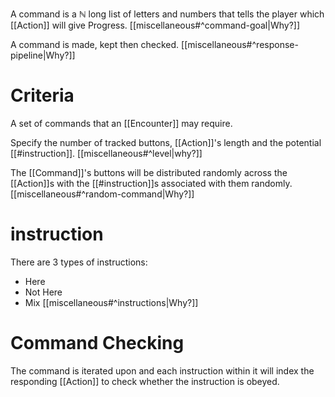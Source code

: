 A command is a $\mathbb{N}$ long list of letters and numbers that tells the player which [[Action]] will give Progress. [[miscellaneous#^command-goal|Why?]]

A command is made, kept then checked. [[miscellaneous#^response-pipeline|Why?]]

# Criteria
A set of commands that an [[Encounter]] may require.

Specify the number of tracked buttons, [[Action]]'s length and the potential [[#instruction]]. [[miscellaneous#^level|why?]]

The [[Command]]'s buttons will be distributed randomly across the [[Action]]s with the [[#instruction]]s associated with them randomly. [[miscellaneous#^random-command|Why?]]

# instruction
There are 3 types of instructions:
- Here
- Not Here
- Mix
[[miscellaneous#^instructions|Why?]]

# Command Checking 
The command is iterated upon and each instruction within it will index the responding [[Action]] to check whether the instruction is obeyed. 
